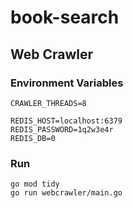 # book-search

## Web Crawler

### Environment Variables
```
CRAWLER_THREADS=8

REDIS_HOST=localhost:6379
REDIS_PASSWORD=1q2w3e4r
REDIS_DB=0
```

### Run
```
go mod tidy
go run webcrawler/main.go
```
